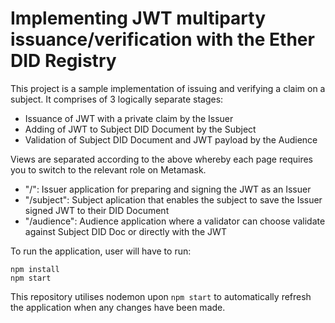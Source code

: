 # Implementing JWT multiparty issuance/verification with the Ether DID Registry

This project is a sample implementation of issuing and verifying a claim on a subject. It comprises of 3 logically separate stages:
* Issuance of JWT with a private claim by the Issuer
* Adding of JWT to Subject DID Document by the Subject
* Validation of Subject DID Document and JWT payload by the Audience

Views are separated according to the above whereby each page requires you to switch to the relevant role on Metamask.
* "/": Issuer application for preparing and signing the JWT as an Issuer
* "/subject": Subject aplication that enables the subject to save the Issuer signed JWT to their DID Document
* "/audience": Audience application where a validator can choose validate against Subject DID Doc or directly with the JWT

To run the application, user will have to run:
```
npm install
npm start
```

This repository utilises nodemon upon `npm start` to automatically refresh the application when any changes have been made.